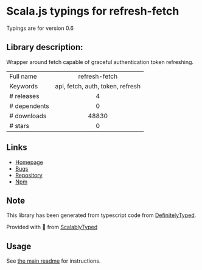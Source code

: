 
# Scala.js typings for refresh-fetch

Typings are for version 0.6

## Library description:
Wrapper around fetch capable of graceful authentication token refreshing.

|                    |                 |
| ------------------ | :-------------: |
| Full name          | refresh-fetch |
| Keywords           | api, fetch, auth, token, refresh |
| # releases         | 4 |
| # dependents       | 0 |
| # downloads        | 48830 |
| # stars            | 0 |

## Links
- [Homepage](https://github.com/vlki/refresh-fetch)
- [Bugs](https://github.com/vlki/refresh-fetch/issues)
- [Repository](https://github.com/vlki/refresh-fetch)
- [Npm](https://www.npmjs.com/package/refresh-fetch)
    


## Note
This library has been generated from typescript code from [DefinitelyTyped](https://definitelytyped.org).

Provided with :purple_heart: from [ScalablyTyped](https://github.com/oyvindberg/ScalablyTyped)

## Usage
See [the main readme](../../readme.md) for instructions.


